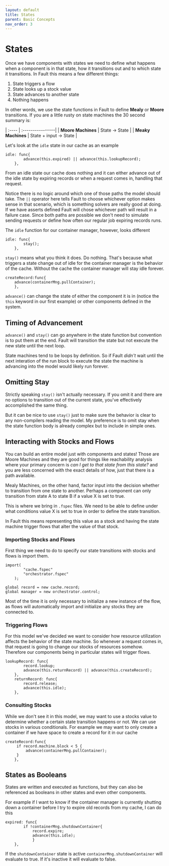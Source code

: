 ```yaml
---
layout: default
title: States
parent: Basic Concepts
nav_order: 3
---
```

# States
Once we have components with states we need to define what happens when a component is in that state, how it transitions out and to which state it transitions. In Fault this means a few different things:

1. State triggers a flow
1. State looks up a stock value
1. State advances to another state
1. Nothing happens

In other words, we use the state functions in Fault to define **Mealy** or **Moore** transitions. If you are a little rusty on state machines the 30 second summary is:

| :---- | :----------------|
| **Moore Machines** | State -> State |
| **Meaky Machines** | State + input -> State |

Let's look at the `idle` state in our cache as an example

```
idle: func{
        advance(this.expired) || advance(this.lookupRecord);
    },
```

From an idle state our cache does nothing and it can either advance out of the idle state by expiring records or when a request comes in, handling that request.

Notice there is no logic around which one of those paths the model should take. The `||` operator here tells Fault to choose whichever option makes sense in that scenario, which is something solvers are really good at doing. If we have asserts defined Fault will chose whichever path will result in a failure case. Since both paths are possible we don't need to simulate sending requests or define how often our regular job expiring records runs.

The `idle` function for our container manager, however, looks different

```
idle: func{
        stay();
    },
```

`stay()` means what you think it does. Do nothing. That's because what triggers a state change out of idle for the container manager is the behavior of the cache. Without the cache the container manager will stay idle forever.

```
createRecord:func{
    advance(containerMng.pullContainer);
    },
```

`advance()` can change the state of either the component it is in (notice the `this` keyword in our first example) or other components defined in the system.

## Timing of Advancement
`advance()` and `stay()` can go anywhere in the state function but convention is to put them at the end. Fault will transition the state but not execute the new state until the next loop.

State machines tend to be loops by definition. So if Fault _didn't_ wait until the next interation of the run block to execute the state the machine is advancing into the model would likely run forever.

## Omitting Stay
Strictly speaking `stay()` isn't actually necessary. If you omit it and there are no options to transition out of the current state, you've effectively accomplished the same thing.

But it can be nice to use `stay()` just to make sure the behavior is clear to any non-compilers reading the model. My preference is to omit stay when the state function body is already complex but to include in simple ones.

## Interacting with Stocks and Flows
You can build an entire model just with components and states! Those are Moore Machines and they are good for things like reachability analysis where your primary concern is _can I get to that state from this state?_ and you are less concerned with the exact details of how, just that there is a path available.

Mealy Machines, on the other hand, factor input into the decision whether to transition from one state to another. Perhaps a component can only transition from state A to state B if a value X is set to true.

This is where we bring in `.fspec` files. We need to be able to define under what conditions value X is set to true in order to define the state transition.

In Fault this means representing this value as a stock and having the state machine trigger flows that alter the value of that stock.

### Importing Stocks and Flows
First thing we need to do to specify our state transitions with stocks and flows is import them.

```
import(
        "cache.fspec"
        "orchestrator.fspec"
    );

global record = new cache.record;
global manager = new orchestrator.control;
```

Most of the time it is only necessary to initialize a new instance of the flow, as flows will automatically import and initialize any stocks they are connected to.

### Triggering Flows
For this model we've decided we want to consider how resource utilization affects the behavior of the state machine. So whenever a request comes in, that request is going to change our stocks of resources somehow. Therefore our components being in particular states will trigger flows.

```
lookupRecord: func{
        record.lookup;
        advance(this.returnRecord) || advance(this.createRecord);
    },
    returnRecord: func{
        record.release;
        advance(this.idle);
    },
```

### Consulting Stocks
While we don't see it in this model, we may want to use a stocks value to determine whether a certain state transition happens or not. We can use stocks in various conditionals. For example we may want to only create a container if we have space to create a record for it in our cache

```
createRecord:func{
     if record.machine.block < 5 {
         advance(containerMng.pullContainer);
     }
    },
```

## States as Booleans
States are written and executed as functions, but they can also be referenced as booleans in other states and even other components.

For example if I want to know if the container manager is currently shutting down a container before I try to expire old records from my cache, I can do this

```
expired: func{
        if !containerMng.shutdownContainer{
            record.expire;
            advance(this.idle);
            }
    },
```

If the `shutdownContainer` state is active `containerMng.shutdownContainer` will evaluate to true. If it's inactive it will evaluate to false.